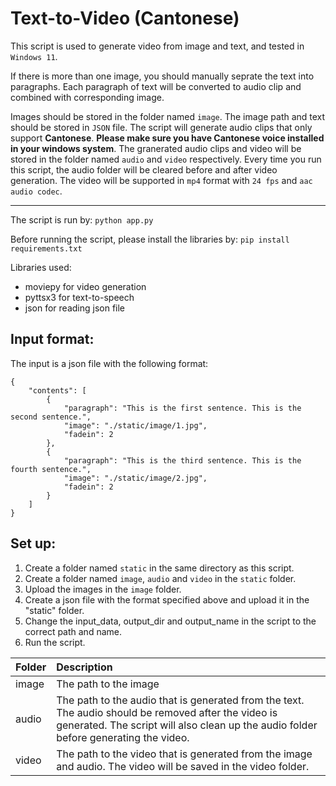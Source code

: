 # Text-to-Video (Cantonese)
This script is used to generate video from image and text, and tested in `Windows 11`.

If there is more than one image, you should manually seprate the text into paragraphs. Each paragraph of text will be converted to audio clip and combined with corresponding image.

Images should be stored in the folder named `image`. The image path and text should be stored in `JSON` file. The script will generate audio clips that only support **Cantonese**. **Please make sure you have Cantonese voice installed in your windows system**. The granerated audio clips and video will be stored in the folder named `audio` and `video` respectively. Every time you run this script, the audio folder will be cleared before and after video generation. The video will be supported in `mp4` format with `24 fps` and `aac audio codec`.

***
The script is run by: `python app.py`

Before running the script, please install the libraries by: `pip install requirements.txt`

Libraries used:
* moviepy for video generation
* pyttsx3 for text-to-speech
* json for reading json file

## **Input format**:
The input is a json file with the following format:
```
{
    "contents": [
        {
            "paragraph": "This is the first sentence. This is the second sentence.",
            "image": "./static/image/1.jpg",
            "fadein": 2
        },
        {
            "paragraph": "This is the third sentence. This is the fourth sentence.",
            "image": "./static/image/2.jpg",
            "fadein": 2
        }
    ]
}
```

## **Set up**:
1. Create a folder named `static` in the same directory as this script.
2. Create a folder named `image`, `audio` and `video` in the `static` folder.
3. Upload the images in the `image` folder.
4. Create a json file with the format specified above and upload it in the "static" folder.
5. Change the input_data, output_dir and output_name in the script to the correct path and name.
6. Run the script.

|Folder|Description|
|:----------|:-------------------|
|image|The path to the image|
|audio|The path to the audio that is generated from the text. The audio should be removed after the video is generated. The script will also clean up the audio folder before generating the video.|
|video|The path to the video that is generated from the image and audio. The video will be saved in the video folder.|
